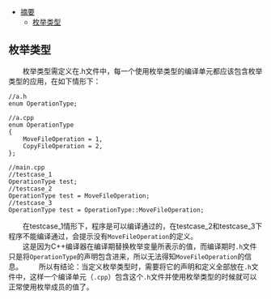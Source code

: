 <!-- TOC -->

- [摘要](#摘要)
  - [枚举类型](#枚举类型)

<!-- /TOC -->

## 枚举类型
&emsp;&emsp;枚举类型需定义在.h文件中，每一个使用枚举类型的编译单元都应该包含枚举类型的应用，在如下情形下：
```
//a.h
enum OperationType;

//a.cpp
enum OperationType
{
	MoveFileOperation = 1,
	CopyFileOperation = 2,
};

//main.cpp
//testcase_1
OperationType test;
//testcase_2
OperationType test = MoveFileOperation;
//testcase_3
OperationType test = OperationType::MoveFileOperation;
```
&emsp;&emsp;在testcase_1情形下，程序是可以编译通过的，在testcase_2和testcase_3下程序不能编译通过，会提示没有`MoveFileOperation`的定义。<br/>
&emsp;&emsp;这是因为C++编译器在编译期替换枚举变量所表示的值，而编译期时`.h`文件只是将`OperationType`的声明包含进来，所以无法得知`MoveFileOperation`的信息。
&emsp;&emsp;所以有结论：当定义枚举类型时，需要将它的声明和定义全部放在`.h`文件中，这样一个编译单元（`.cpp`）包含这个`.h`文件并使用枚举类型的时候就可以正常使用枚举成员的值了。
